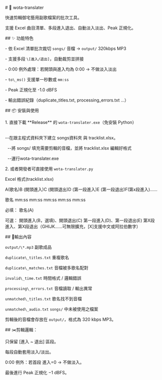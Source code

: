 \# 🎵 wota-translater



快速剪輯御宅藝用副歌檔案的批次工具。  

支援 Excel 曲目清單、多段進入退出、自動淡入淡出、Peak 正規化。



\## ✨ 功能特色

\- 依 Excel 清單批次裁切 `songs/` 音檔 → `output/` 320kbps MP3

\- 支援多段 `\[進入/退出]`，自動裁剪並拼接

\- 0:00 例外處理：若開頭與進入均為 0:00 → 不做淡入淡出

\- `to\_ms()` 支援單一秒數或 `mm:ss`

\- Peak 正規化至 -1.0 dBFS

\- 輸出錯誤紀錄（duplicate\_titles.txt, processing\_errors.txt ...）



\## 📦 安裝與使用

1\. 直接下載 \*\*Release\*\* 的 `wota-translater.exe`（免安裝 Python）

&nbsp;	
	--在跟主程式資料夾下建立 songs資料夾 與 tracklist.xlsx。



&nbsp;	--將 songs/ 填充需要剪輯的音檔，並將 tracklist.xlsx 編輯好格式



&nbsp;	--運行wota-translater.exe



2\. 或者開發者可直接使用 `wota-translater.py`


Excel 格式(tracklist.xlsx)

A(歌名)B (開頭進入)C (開頭退出)D (第一段進入)E (第一段退出)F(第x段進入)……

歌名   mm:ss       mm:ss       mm:ss         mm:ss         mm:ss        

必填：
歌名(A)

可選：
開頭進入(B，選填)、開頭退出(C)
第一段進入(D)、第一段退出(E)
第X段進入、第X段退出（GHIJK……可無限擴充，[X]支援中文或阿拉伯數字）




\## 📑輸出內容



`output/\*.mp3`
副歌成品


`duplicate\_titles.txt`
重複歌名

`duplicate\_matches.txt`
音檔被多歌名配對

`invalid\_time.txt`
時間格式 / 邏輯錯誤

`processing\_errors.txt`
音檔讀取 / 輸出異常

`unmatched\_titles.txt`
歌名找不到音檔

`unmatched\_audio.txt`
`songs/` 中未被使用之檔案


剪輯後的音檔會存放在 `output/`，格式為 320 kbps MP3。





\## ✂️剪輯邏輯：



只保留 \[進入 ~ 退出] 區段。



每段自動套用淡入/淡出。



0:00 例外：若首段 進入=0 → 不做淡入。



最後進行 Peak 正規化 −1 dBFS。








